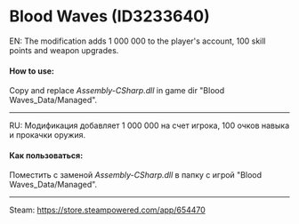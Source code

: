 # Blood Waves (ID3233640)

EN: The modification adds 1 000 000 to the player's account, 100 skill points and weapon upgrades.

#### How to use:

Copy and replace *Assembly-CSharp.dll* in game dir "Blood Waves_Data/Managed".

---

RU: Модификация добавляет 1 000 000 на счет игрока, 100 очков навыка и прокачки оружия.

#### Как пользоваться:

Поместить с заменой *Assembly-CSharp.dll* в папку с игрой "Blood Waves_Data/Managed".

---

Steam: https://store.steampowered.com/app/654470
